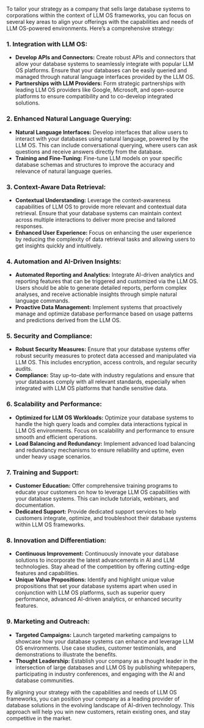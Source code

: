 To tailor your strategy as a company that sells large database systems to corporations within the context of LLM OS frameworks, you can focus on several key areas to align your offerings with the capabilities and needs of LLM OS-powered environments. Here’s a comprehensive strategy:

### 1. **Integration with LLM OS:**
   - **Develop APIs and Connectors:** Create robust APIs and connectors that allow your database systems to seamlessly integrate with popular LLM OS platforms. Ensure that your databases can be easily queried and managed through natural language interfaces provided by the LLM OS.
   - **Partnerships with LLM Providers:** Form strategic partnerships with leading LLM OS providers like Google, Microsoft, and open-source platforms to ensure compatibility and to co-develop integrated solutions.

### 2. **Enhanced Natural Language Querying:**
   - **Natural Language Interfaces:** Develop interfaces that allow users to interact with your databases using natural language, powered by the LLM OS. This can include conversational querying, where users can ask questions and receive answers directly from the database.
   - **Training and Fine-Tuning:** Fine-tune LLM models on your specific database schemas and structures to improve the accuracy and relevance of natural language queries.

### 3. **Context-Aware Data Retrieval:**
   - **Contextual Understanding:** Leverage the context-awareness capabilities of LLM OS to provide more relevant and contextual data retrieval. Ensure that your database systems can maintain context across multiple interactions to deliver more precise and tailored responses.
   - **Enhanced User Experience:** Focus on enhancing the user experience by reducing the complexity of data retrieval tasks and allowing users to get insights quickly and intuitively.

### 4. **Automation and AI-Driven Insights:**
   - **Automated Reporting and Analytics:** Integrate AI-driven analytics and reporting features that can be triggered and customized via the LLM OS. Users should be able to generate detailed reports, perform complex analyses, and receive actionable insights through simple natural language commands.
   - **Proactive Data Management:** Implement systems that proactively manage and optimize database performance based on usage patterns and predictions derived from the LLM OS.

### 5. **Security and Compliance:**
   - **Robust Security Measures:** Ensure that your database systems offer robust security measures to protect data accessed and manipulated via LLM OS. This includes encryption, access controls, and regular security audits.
   - **Compliance:** Stay up-to-date with industry regulations and ensure that your databases comply with all relevant standards, especially when integrated with LLM OS platforms that handle sensitive data.

### 6. **Scalability and Performance:**
   - **Optimized for LLM OS Workloads:** Optimize your database systems to handle the high query loads and complex data interactions typical in LLM OS environments. Focus on scalability and performance to ensure smooth and efficient operations.
   - **Load Balancing and Redundancy:** Implement advanced load balancing and redundancy mechanisms to ensure reliability and uptime, even under heavy usage scenarios.

### 7. **Training and Support:**
   - **Customer Education:** Offer comprehensive training programs to educate your customers on how to leverage LLM OS capabilities with your database systems. This can include tutorials, webinars, and documentation.
   - **Dedicated Support:** Provide dedicated support services to help customers integrate, optimize, and troubleshoot their database systems within LLM OS frameworks.

### 8. **Innovation and Differentiation:**
   - **Continuous Improvement:** Continuously innovate your database solutions to incorporate the latest advancements in AI and LLM technologies. Stay ahead of the competition by offering cutting-edge features and capabilities.
   - **Unique Value Propositions:** Identify and highlight unique value propositions that set your database systems apart when used in conjunction with LLM OS platforms, such as superior query performance, advanced AI-driven analytics, or enhanced security features.

### 9. **Marketing and Outreach:**
   - **Targeted Campaigns:** Launch targeted marketing campaigns to showcase how your database systems can enhance and leverage LLM OS environments. Use case studies, customer testimonials, and demonstrations to illustrate the benefits.
   - **Thought Leadership:** Establish your company as a thought leader in the intersection of large databases and LLM OS by publishing whitepapers, participating in industry conferences, and engaging with the AI and database communities.

By aligning your strategy with the capabilities and needs of LLM OS frameworks, you can position your company as a leading provider of database solutions in the evolving landscape of AI-driven technology. This approach will help you win new customers, retain existing ones, and stay competitive in the market.
